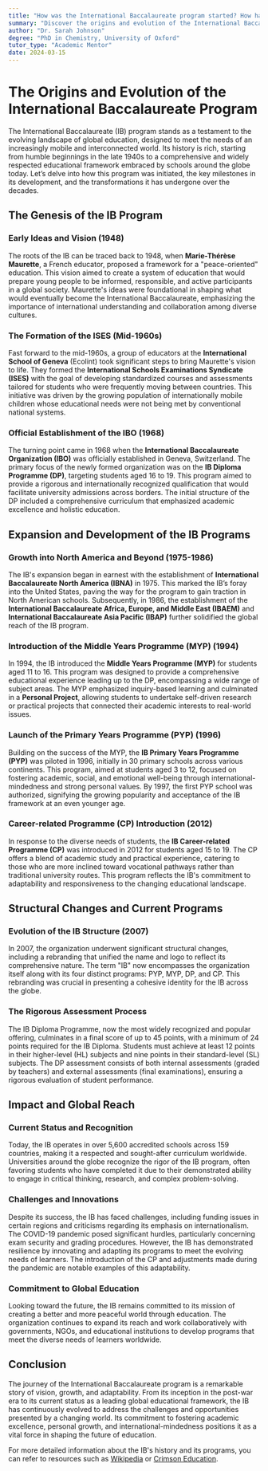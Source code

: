 ```yaml
---
title: "How was the International Baccalaureate program started? How has it changed since then?"
summary: "Discover the origins and evolution of the International Baccalaureate program from its 1940s beginnings to its global educational impact today."
author: "Dr. Sarah Johnson"
degree: "PhD in Chemistry, University of Oxford"
tutor_type: "Academic Mentor"
date: 2024-03-15
---
```


# The Origins and Evolution of the International Baccalaureate Program

The International Baccalaureate (IB) program stands as a testament to the evolving landscape of global education, designed to meet the needs of an increasingly mobile and interconnected world. Its history is rich, starting from humble beginnings in the late 1940s to a comprehensive and widely respected educational framework embraced by schools around the globe today. Let’s delve into how this program was initiated, the key milestones in its development, and the transformations it has undergone over the decades.

## The Genesis of the IB Program

### Early Ideas and Vision (1948)

The roots of the IB can be traced back to 1948, when **Marie-Thérèse Maurette**, a French educator, proposed a framework for a "peace-oriented" education. This vision aimed to create a system of education that would prepare young people to be informed, responsible, and active participants in a global society. Maurette's ideas were foundational in shaping what would eventually become the International Baccalaureate, emphasizing the importance of international understanding and collaboration among diverse cultures.

### The Formation of the ISES (Mid-1960s)

Fast forward to the mid-1960s, a group of educators at the **International School of Geneva** (Ecolint) took significant steps to bring Maurette's vision to life. They formed the **International Schools Examinations Syndicate (ISES)** with the goal of developing standardized courses and assessments tailored for students who were frequently moving between countries. This initiative was driven by the growing population of internationally mobile children whose educational needs were not being met by conventional national systems.

### Official Establishment of the IBO (1968)

The turning point came in 1968 when the **International Baccalaureate Organization (IBO)** was officially established in Geneva, Switzerland. The primary focus of the newly formed organization was on the **IB Diploma Programme (DP)**, targeting students aged 16 to 19. This program aimed to provide a rigorous and internationally recognized qualification that would facilitate university admissions across borders. The initial structure of the DP included a comprehensive curriculum that emphasized academic excellence and holistic education.

## Expansion and Development of the IB Programs

### Growth into North America and Beyond (1975-1986)

The IB's expansion began in earnest with the establishment of **International Baccalaureate North America (IBNA)** in 1975. This marked the IB’s foray into the United States, paving the way for the program to gain traction in North American schools. Subsequently, in 1986, the establishment of the **International Baccalaureate Africa, Europe, and Middle East (IBAEM)** and **International Baccalaureate Asia Pacific (IBAP)** further solidified the global reach of the IB program.

### Introduction of the Middle Years Programme (MYP) (1994)

In 1994, the IB introduced the **Middle Years Programme (MYP)** for students aged 11 to 16. This program was designed to provide a comprehensive educational experience leading up to the DP, encompassing a wide range of subject areas. The MYP emphasized inquiry-based learning and culminated in a **Personal Project**, allowing students to undertake self-driven research or practical projects that connected their academic interests to real-world issues.

### Launch of the Primary Years Programme (PYP) (1996)

Building on the success of the MYP, the **IB Primary Years Programme (PYP)** was piloted in 1996, initially in 30 primary schools across various continents. This program, aimed at students aged 3 to 12, focused on fostering academic, social, and emotional well-being through international-mindedness and strong personal values. By 1997, the first PYP school was authorized, signifying the growing popularity and acceptance of the IB framework at an even younger age.

### Career-related Programme (CP) Introduction (2012)

In response to the diverse needs of students, the **IB Career-related Programme (CP)** was introduced in 2012 for students aged 15 to 19. The CP offers a blend of academic study and practical experience, catering to those who are more inclined toward vocational pathways rather than traditional university routes. This program reflects the IB's commitment to adaptability and responsiveness to the changing educational landscape.

## Structural Changes and Current Programs

### Evolution of the IB Structure (2007)

In 2007, the organization underwent significant structural changes, including a rebranding that unified the name and logo to reflect its comprehensive nature. The term "IB" now encompasses the organization itself along with its four distinct programs: PYP, MYP, DP, and CP. This rebranding was crucial in presenting a cohesive identity for the IB across the globe.

### The Rigorous Assessment Process

The IB Diploma Programme, now the most widely recognized and popular offering, culminates in a final score of up to 45 points, with a minimum of 24 points required for the IB Diploma. Students must achieve at least 12 points in their higher-level (HL) subjects and nine points in their standard-level (SL) subjects. The DP assessment consists of both internal assessments (graded by teachers) and external assessments (final examinations), ensuring a rigorous evaluation of student performance.

## Impact and Global Reach

### Current Status and Recognition

Today, the IB operates in over 5,600 accredited schools across 159 countries, making it a respected and sought-after curriculum worldwide. Universities around the globe recognize the rigor of the IB program, often favoring students who have completed it due to their demonstrated ability to engage in critical thinking, research, and complex problem-solving.

### Challenges and Innovations

Despite its success, the IB has faced challenges, including funding issues in certain regions and criticisms regarding its emphasis on internationalism. The COVID-19 pandemic posed significant hurdles, particularly concerning exam security and grading procedures. However, the IB has demonstrated resilience by innovating and adapting its programs to meet the evolving needs of learners. The introduction of the CP and adjustments made during the pandemic are notable examples of this adaptability.

### Commitment to Global Education

Looking toward the future, the IB remains committed to its mission of creating a better and more peaceful world through education. The organization continues to expand its reach and work collaboratively with governments, NGOs, and educational institutions to develop programs that meet the diverse needs of learners worldwide.

## Conclusion

The journey of the International Baccalaureate program is a remarkable story of vision, growth, and adaptability. From its inception in the post-war era to its current status as a leading global educational framework, the IB has continuously evolved to address the challenges and opportunities presented by a changing world. Its commitment to fostering academic excellence, personal growth, and international-mindedness positions it as a vital force in shaping the future of education. 

For more detailed information about the IB's history and its programs, you can refer to resources such as [Wikipedia](https://en.wikipedia.org/wiki/International_Baccalaureate) or [Crimson Education](https://www.crimsoneducation.org/uk/blog/international-baccalaureate-programme/).
    